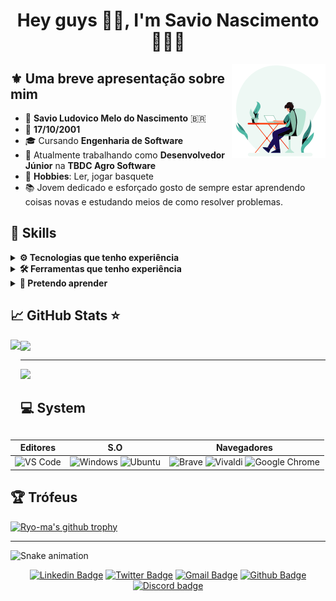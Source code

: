 <h1 align="center"> Hey guys 👋🏽, I'm Savio Nascimento  👨🏽‍💻  </h1>

<div align="right">

</div>

<img src="https://github.com/chandan-reddy-k/chandan-reddy-k/blob/master/assets/coding.gif" width="150" align="right" >

## ⚜️ Uma breve apresentação sobre mim

- 🔭 **Savio Ludovico Melo do Nascimento** 🇧🇷
- 🎉 **17/10/2001**
- 🎓 Cursando <strong>Engenharia de Software</strong>
- 🌱 Atualmente trabalhando como <strong>Desenvolvedor Júnior</strong> na <strong>TBDC Agro Software</strong>
- 🏀 **Hobbies**: Ler, jogar basquete 
- 📚 Jovem dedicado e esforçado gosto de sempre estar aprendendo coisas novas e estudando meios de como resolver problemas.
<!-- 📝 [Curriculum Vitae]()-->

## 💼 Skills

<details>
<summary>
  <strong>⚙ Tecnologias que tenho experiência</strong>
</summary>
<br>

![HTML5](https://img.shields.io/badge/HTML5-E34F26?style=flat&logo=html5&logoColor=white)
![CSS3](https://img.shields.io/badge/CSS3-1572B6?style=flat&logo=css3&logoColor=white)
![Markdown](https://img.shields.io/badge/Markdown-000000?style=flat&logo=markdown&logoColor=white)
![JavaScript](https://img.shields.io/badge/JavaScript-F7DF1E?style=flat&logo=javascript&logoColor=black)
![TypeScript](https://img.shields.io/badge/TypeScript-007ACC?style=flat&logo=typescript&logoColor=white)
![VueJS](https://img.shields.io/badge/Vue.js-35495E?style=flat&logo=vuedotjs&logoColor=4FC08D)
![NodeJS](https://img.shields.io/badge/Node.js-339933?style=flat&logo=nodedotjs&logoColor=white)
![Jest](https://img.shields.io/badge/-jest-%23C21325?style=flat&logo=jest&logoColor=white)
 
</details>

<details >
<summary>
  <strong>🛠 Ferramentas que tenho experiência</strong>
</summary>
<br>

![Git](https://img.shields.io/badge/Git-F05032?style=flat&logo=git&logoColor=white)
![GitHub](https://img.shields.io/badge/GitHub-100000?style=flat&logo=github&logoColor=white)
![Azure](https://img.shields.io/badge/Azure_DevOps-0078D7?style=flat&logo=azure-devops&logoColor=white)
![Notion](https://img.shields.io/badge/Notion-%23000000.svg?style=flat&logo=notion&logoColor=white)
![Discord](https://img.shields.io/badge/Discord-7289DA?style=flat&logo=discord&logoColor=white)
</details>

<details >
<summary>
<strong>📝 Pretendo aprender</strong>
</summary>
<br>

![React](https://img.shields.io/badge/React-20232A?style=flat&logo=react&logoColor=61DAFB)
![PHP](https://img.shields.io/badge/PHP-777BB4?style=flat&logo=php&logoColor=white)
![SQL](https://img.shields.io/badge/MySQL-00000F?style=flat&logo=mysql&logoColor=white)
![MongoDB](https://img.shields.io/badge/MongoDB-4EA94B?style=flat&logo=mongodb&logoColor=white)
![NPM](https://img.shields.io/badge/npm-CB3837?style=flat&logo=npm&logoColor=white)
![Yarn](https://img.shields.io/badge/Yarn-2C8EBB?style=flat&logo=yarn&logoColor=white)
![Postman](https://img.shields.io/badge/Postman-FF6C37?style=flat&logo=Postman&logoColor=white)
![Insomnia](https://img.shields.io/badge/Insomnia-5849be?style=flat&logo=Insomnia&logoColor=white)
![TailwindCSS](https://img.shields.io/badge/Tailwind_CSS-38B2AC?style=flat&logo=tailwind-css&logoColor=white)
![Bootstrap](https://img.shields.io/badge/Bootstrap-563D7C?style=flat&logo=bootstrap&logoColor=white)
![StyledComponents](https://img.shields.io/badge/styled--components-DB7093?style=flat&logo=styled-components&logoColor=white)
![MaterialUi](https://img.shields.io/badge/Material--UI-0081CB?style=flat&logo=material-ui&logoColor=white)
![NuxtJs](https://img.shields.io/badge/nuxt.js-00C58E?style=flat&logo=nuxtdotjs&logoColor=white)
![NextJs](https://img.shields.io/badge/next.js-000000?style=flat&logo=nextdotjs&logoColor=white)
![Firebase](https://img.shields.io/badge/firebase-ffca28?style=flat&logo=firebase&logoColor=black)
![Strapi](https://img.shields.io/badge/strapi-2e7eea?style=flat&logo=strapi&logoColor=white)
![Ionic](https://img.shields.io/badge/Ionic-3880FF?style=flat&logo=ionic&logoColor=white)
![ReactiveNative](https://img.shields.io/badge/React_Native-20232A?style=flat&logo=react&logoColor=61DAFB)
![Figma](https://img.shields.io/badge/-Figma-060606?style=flat&logo=Figma)
![Heroku](https://img.shields.io/badge/Heroku-430098?style=flat&logo=heroku&logoColor=white)
![Buefy](https://img.shields.io/badge/Buefy-7957D5?style=flat&logo=buefy&logoColor=48289E)
![Express.js](https://img.shields.io/badge/express.js-%23404d59.svg?style=flat&logo=express&logoColor=%2361DAFB)
![Vercel](https://img.shields.io/badge/vercel-%23000000.svg?style=flat&logo=vercel&logoColor=white)
![Netlify](https://img.shields.io/badge/netlify-%23000000.svg?style=flat&logo=netlify&logoColor=#00C7B7)
![Docker](https://img.shields.io/badge/docker-%230db7ed.svg?style=flat&logo=docker&logoColor=white)
![Babel](https://img.shields.io/badge/Babel-F9DC3e?style=flat&logo=babel&logoColor=black)
![Graphql](https://img.shields.io/badge/GraphQl-E10098?style=flat&logo=graphql&logoColor=white)

</details>

## &#x1f4c8; GitHub Stats ⭐

<a href="https://github.com/savionascimentodev">
  <img align="left"  height='160px' src="https://github-readme-stats.vercel.app/api?username=savionascimentodev&show_icons=true&theme=gotham"/>
</a>

<a href="https://github.com/savionascimentodev">
  <img align="center" height='160px' src="https://github-readme-stats.vercel.app/api/top-langs/?username=savionascimentodev&layout=compact&theme=gotham"/>
</a>

<!-- [![Top Langs](https://github-readme-stats.vercel.app/api/top-langs/?username=savionascimentodev&theme=gotham&langs_count=5)](https://github.com/savionascimentodev/github-readme-stats) -->

---

![](https://github-readme-streak-stats.herokuapp.com/?user=savionascimentodev)


## 💻 System
| Editores  | S.O | Navegadores
------------ | ------------ | ------------ 
|![VS Code](http://img.shields.io/badge/-VS%20Code-007ACC?style=flat-square&logo=visual-studio-code)|![Windows](http://img.shields.io/badge/-Windows-0078D6?style=flat-square&logo=windows&logoColor=ffffff) ![Ubuntu](https://img.shields.io/badge/Ubuntu-E95420?style=flat&logo=ubuntu&logoColor=white)| ![Brave](https://img.shields.io/badge/Brave-FB542B?style=flat&logo=Brave&logoColor=white) ![Vivaldi](https://img.shields.io/badge/Vivaldi-EF3939?style=flat&logo=Vivaldi&logoColor=white) ![Google Chrome](https://img.shields.io/badge/Google%20Chrome-4285F4?style=flat&logo=GoogleChrome&logoColor=white)



## 🏆 Trófeus 

[![Ryo-ma's github trophy](https://github-profile-trophy.vercel.app/?username=savionascimentodev&row=1)](https://github.com/savionascimentodev/github-profile-trophy)

<hr>

![Snake animation](https://github.com/savionascimentodev/savionascimentodev/blob/output/github-contribution-grid-snake.svg)


<div align="center">
  
[![Linkedin Badge](https://img.shields.io/badge/-SavioNascimento-blue?style=flat-square&logo=Linkedin&logoColor=white&link=https://www.linkedin.com/savio-nascimento)](https://www.linkedin.com/in/savio-nascimento/) 
[![Twitter Badge](https://img.shields.io/badge/@Nascimentoo-1ca0f1?style=flat&labelColor=1ca0f1&logo=twitter&logoColor=white&link=https://twitter.com/Nascimento_oo)](https://twitter.com/Nascimento_oo)
[![Gmail Badge](https://img.shields.io/badge/-savionascimento@gmail.com-c14438?style=flat&logo=Gmail&logoColor=white&link=gmail:savionascimentodev@gmail.com)](gmail:savionascimentodev@gmail.com)
[![Github Badge](https://img.shields.io/badge/SavioNascimento-24292e?style=flat&logo=Github&logoColor=white&link=https://github.com/savionascimentodev)](https://github.com/savionascimentodev)
[![Discord badge](https://img.shields.io/badge/-SNascimento%20%23%EF%B8%8F7636-7289DA?style=flat-square&logo=Discord&logoColor=white&link=https://discord.com)](https://discord.com)

<!--
[![Instagram Badge](https://img.shields.io/badge/-SavioNascimento-e4405f?style=flat-square&labelColor=f94877&logo=instagram&logoColor=white&link=https://https://www.instagram.com/savio_nascimento_/)](https://www.instagram.com/savio_nascimento_/) -->

</div>
  
<!--
[![GitHub](https://img.shields.io/static/v1?label=Overview&message=SavioNascimento&color=f8efd4&style=flat&logo=GitHub&link=https://github.com/savionascimentodev)](https://github.com/savionascimentodev)<br> -->

<div align="right">
 
</div>
